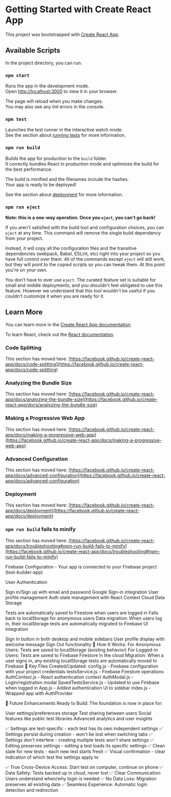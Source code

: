 # Getting Started with Create React App

This project was bootstrapped with [Create React App](https://github.com/facebook/create-react-app).

## Available Scripts

In the project directory, you can run:

### `npm start`

Runs the app in the development mode.\
Open [http://localhost:3000](http://localhost:3000) to view it in your browser.

The page will reload when you make changes.\
You may also see any lint errors in the console.

### `npm test`

Launches the test runner in the interactive watch mode.\
See the section about [running tests](https://facebook.github.io/create-react-app/docs/running-tests) for more information.

### `npm run build`

Builds the app for production to the `build` folder.\
It correctly bundles React in production mode and optimizes the build for the best performance.

The build is minified and the filenames include the hashes.\
Your app is ready to be deployed!

See the section about [deployment](https://facebook.github.io/create-react-app/docs/deployment) for more information.

### `npm run eject`

**Note: this is a one-way operation. Once you `eject`, you can't go back!**

If you aren't satisfied with the build tool and configuration choices, you can `eject` at any time. This command will remove the single build dependency from your project.

Instead, it will copy all the configuration files and the transitive dependencies (webpack, Babel, ESLint, etc) right into your project so you have full control over them. All of the commands except `eject` will still work, but they will point to the copied scripts so you can tweak them. At this point you're on your own.

You don't have to ever use `eject`. The curated feature set is suitable for small and middle deployments, and you shouldn't feel obligated to use this feature. However we understand that this tool wouldn't be useful if you couldn't customize it when you are ready for it.

## Learn More

You can learn more in the [Create React App documentation](https://facebook.github.io/create-react-app/docs/getting-started).

To learn React, check out the [React documentation](https://reactjs.org/).

### Code Splitting

This section has moved here: [https://facebook.github.io/create-react-app/docs/code-splitting](https://facebook.github.io/create-react-app/docs/code-splitting)

### Analyzing the Bundle Size

This section has moved here: [https://facebook.github.io/create-react-app/docs/analyzing-the-bundle-size](https://facebook.github.io/create-react-app/docs/analyzing-the-bundle-size)

### Making a Progressive Web App

This section has moved here: [https://facebook.github.io/create-react-app/docs/making-a-progressive-web-app](https://facebook.github.io/create-react-app/docs/making-a-progressive-web-app)

### Advanced Configuration

This section has moved here: [https://facebook.github.io/create-react-app/docs/advanced-configuration](https://facebook.github.io/create-react-app/docs/advanced-configuration)

### Deployment

This section has moved here: [https://facebook.github.io/create-react-app/docs/deployment](https://facebook.github.io/create-react-app/docs/deployment)

### `npm run build` fails to minify

This section has moved here: [https://facebook.github.io/create-react-app/docs/troubleshooting#npm-run-build-fails-to-minify](https://facebook.github.io/create-react-app/docs/troubleshooting#npm-run-build-fails-to-minify)

Firebase Configuration - Your app is connected to your Firebase project (test-builder-app)

User Authentication

Sign in/Sign up with email and password
Google Sign-in integration
User profile management
Auth state management with React Context
Cloud Data Storage

Tests are automatically saved to Firestore when users are logged in
Falls back to localStorage for anonymous users
Data migration: When users log in, their localStorage tests are automatically migrated to Firebase
UI Integration

Sign In button in both desktop and mobile sidebars
User profile display with welcome message
Sign Out functionality
🚀 How It Works:
For Anonymous Users: Tests are saved to localStorage (existing behavior)
For Logged-in Users: Tests are saved to Firebase Firestore in the cloud
Migration: When a user signs in, any existing localStorage tests are automatically moved to Firebase
🔧 Key Files Created/Updated:
config.js - Firebase configuration with your project credentials
testsService.js - Firebase Firestore operations
AuthContext.js - React authentication context
AuthModal.js - Login/registration modal
SavedTestsService.js - Updated to use Firebase when logged in
App.js - Added authentication UI to sidebar
index.js - Wrapped app with AuthProvider


🔮 Future Enhancements Ready to Build:
The foundation is now in place for:

User settings/preferences storage
Test sharing between users
Social features like public test libraries
Advanced analytics and user insights

✅ Settings are test-specific - each test has its own independent settings
✅ Settings persist during creation - won't be lost when switching tabs
✅ Settings don't interfere - creating multiple tests won't share settings
✅ Editing preserves settings - editing a test loads its specific settings
✅ Clean slate for new tests - each new test starts fresh
✅ Visual confirmation - clear indication of which test the settings apply to

✅ True Cross-Device Access: Start test on computer, continue on phone
✅ Data Safety: Tests backed up in cloud, never lost
✅ Clear Communication: Users understand when/why login is needed
✅ No Data Loss: Migration preserves all existing data
✅ Seamless Experience: Automatic login detection and redirection
